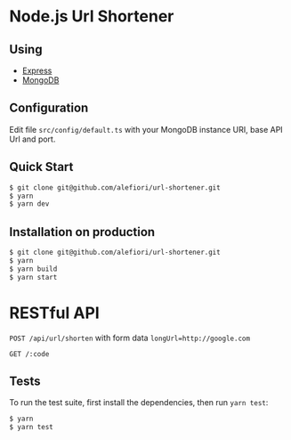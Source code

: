# Node.js Url Shortener

## Using

* [Express](http://expressjs.com/)
* [MongoDB](https://www.mongodb.com/)

## Configuration

Edit file ```src/config/default.ts``` with your MongoDB instance URI, base API Url and port.

## Quick Start

```bash
$ git clone git@github.com/alefiori/url-shortener.git
$ yarn
$ yarn dev
```

## Installation on production

```bash
$ git clone git@github.com/alefiori/url-shortener.git
$ yarn
$ yarn build
$ yarn start
```

# RESTful API

`POST /api/url/shorten` with form data `longUrl=http://google.com`

`GET /:code`

## Tests

To run the test suite, first install the dependencies, then run `yarn test`:

```bash
$ yarn
$ yarn test
```
